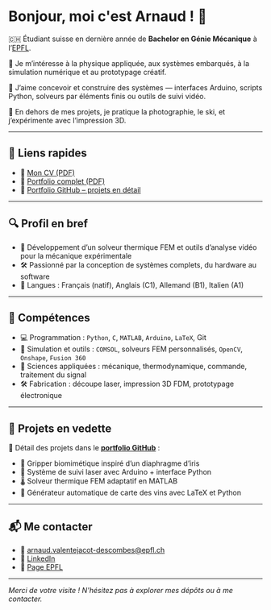 # Bonjour, moi c'est Arnaud ! 👋

🇨🇭 Étudiant suisse en dernière année de **Bachelor en Génie Mécanique** à l’[EPFL](https://www.epfl.ch/fr/).

🚀 Je m’intéresse à la physique appliquée, aux systèmes embarqués, à la simulation numérique et au prototypage créatif.

🔧 J’aime concevoir et construire des systèmes — interfaces Arduino, scripts Python, solveurs par éléments finis ou outils de suivi vidéo.

📸 En dehors de mes projets, je pratique la photographie, le ski, et j’expérimente avec l’impression 3D.

---

## 🔗 Liens rapides

- 📄 [Mon CV (PDF)](https://raw.githubusercontent.com/Arnvalen/Portfolio/main/CV_ArnaudVJ-D.pdf)
- 📁 [Portfolio complet (PDF)](https://raw.githubusercontent.com/Arnvalen/Portfolio/main/Portfolio_ArnaudVJ-D.pdf)
- 💼 [Portfolio GitHub – projets en détail](https://github.com/Arnvalen/Portfolio)

---

## 🔍 Profil en bref

- 🧠 Développement d’un solveur thermique FEM et outils d’analyse vidéo pour la mécanique expérimentale
- 🛠️ Passionné par la conception de systèmes complets, du hardware au software
- 💬 Langues : Français (natif), Anglais (C1), Allemand (B1), Italien (A1)

---

## 🧰 Compétences

- 💻 Programmation : `Python`, `C`, `MATLAB`, `Arduino`, `LaTeX`, Git  
- 🧪 Simulation et outils : `COMSOL`, solveurs FEM personnalisés, `OpenCV`, `Onshape`, `Fusion 360`  
- 🔬 Sciences appliquées : mécanique, thermodynamique, commande, traitement du signal  
- 🛠️ Fabrication : découpe laser, impression 3D FDM, prototypage électronique

---

## 📁 Projets en vedette

📂 Détail des projets dans le [**portfolio GitHub**](https://github.com/Arnvalen/Portfolio) :

- 🤖 Gripper biomimétique inspiré d’un diaphragme d’iris
- 🔬 Système de suivi laser avec Arduino + interface Python
- 🌡️ Solveur thermique FEM adaptatif en MATLAB
- 🍷 Générateur automatique de carte des vins avec LaTeX et Python

---

## 📬 Me contacter

- 📧 [arnaud.valentejacot-descombes@epfl.ch](mailto:arnaud.valentejacot-descombes@epfl.ch)
- 🔗 [LinkedIn](https://www.linkedin.com/in/arnaud-v-026612100)
- 🏫 [Page EPFL](https://people.epfl.ch/arnaud.valentejacot-descombes)

---

_Merci de votre visite ! N'hésitez pas à explorer mes dépôts ou à me contacter._
